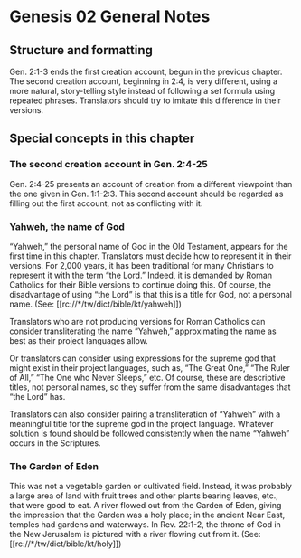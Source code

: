 # Genesis 02 General Notes
## Structure and formatting

Gen. 2:1-3 ends the first creation account, begun in the previous chapter. The second creation account, beginning in 2:4, is very different, using a more natural, story-telling style instead of following a set formula using repeated phrases. Translators should try to imitate this difference in their versions.

## Special concepts in this chapter

### The second creation account in Gen. 2:4-25

Gen. 2:4-25 presents an account of creation from a different viewpoint than the one given in Gen. 1:1-2:3. This second account should be regarded as filling out the first account, not as conflicting with it.

### Yahweh, the name of God

“Yahweh,” the personal name of God in the Old Testament, appears for the first time in this chapter. Translators must decide how to represent it in their versions. For 2,000 years, it has been traditional for many Christians to represent it with the term “the Lord.” Indeed, it is demanded by Roman Catholics for their Bible versions to continue doing this. Of course, the disadvantage of using “the Lord” is that this is a title for God, not a personal name. (See: [[rc://*/tw/dict/bible/kt/yahweh]])

Translators who are not producing versions for Roman Catholics can consider transliterating the name “Yahweh,” approximating the name as best as their project languages allow.

Or translators can consider using expressions for the supreme god that might exist in their project languages, such as, “The Great One,” “The Ruler of All,” “The One who Never Sleeps,” etc. Of course, these are descriptive titles, not personal names, so they suffer from the same disadvantages that “the Lord” has.

Translators can also consider pairing a transliteration of “Yahweh” with a meaningful title for the supreme god in the project language. Whatever solution is found should be followed consistently when the name “Yahweh” occurs in the Scriptures.

### The Garden of Eden

This was not a vegetable garden or cultivated field. Instead, it was probably a large area of land with fruit trees and other plants bearing leaves, etc., that were good to eat. A river flowed out from the Garden of Eden, giving the impression that the Garden was a holy place; in the ancient Near East, temples had gardens and waterways. In Rev. 22:1-2, the throne of God in the New Jerusalem is pictured with a river flowing out from it. (See: [[rc://*/tw/dict/bible/kt/holy]])